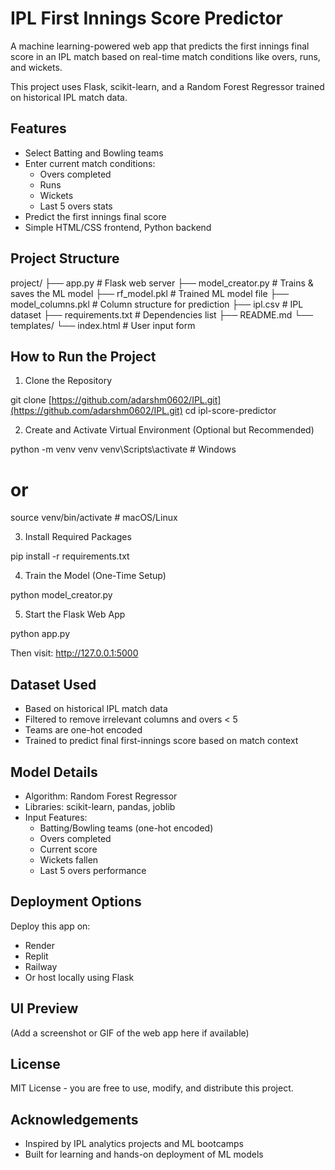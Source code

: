 # IPL First Innings Score Predictor

A machine learning-powered web app that predicts the first innings final score in an IPL match based on real-time match conditions like overs, runs, and wickets.

This project uses Flask, scikit-learn, and a Random Forest Regressor trained on historical IPL match data.

## Features

- Select Batting and Bowling teams
- Enter current match conditions:
  - Overs completed
  - Runs
  - Wickets
  - Last 5 overs stats
- Predict the first innings final score
- Simple HTML/CSS frontend, Python backend

## Project Structure

project/
├── app.py                  # Flask web server
├── model_creator.py        # Trains & saves the ML model
├── rf_model.pkl            # Trained ML model file
├── model_columns.pkl       # Column structure for prediction
├── ipl.csv                 # IPL dataset
├── requirements.txt        # Dependencies list
├── README.md
└── templates/
    └── index.html          # User input form

## How to Run the Project

1. Clone the Repository

git clone [https://github.com/adarshm0602/IPL.git](https://github.com/adarshm0602/IPL.git)
cd ipl-score-predictor

2. Create and Activate Virtual Environment (Optional but Recommended)

python -m venv venv
venv\Scripts\activate       # Windows
# or
source venv/bin/activate    # macOS/Linux

3. Install Required Packages

pip install -r requirements.txt

4. Train the Model (One-Time Setup)

python model_creator.py

5. Start the Flask Web App

python app.py

Then visit: http://127.0.0.1:5000

## Dataset Used

- Based on historical IPL match data
- Filtered to remove irrelevant columns and overs < 5
- Teams are one-hot encoded
- Trained to predict final first-innings score based on match context

## Model Details

- Algorithm: Random Forest Regressor
- Libraries: scikit-learn, pandas, joblib
- Input Features:
  - Batting/Bowling teams (one-hot encoded)
  - Overs completed
  - Current score
  - Wickets fallen
  - Last 5 overs performance

## Deployment Options

Deploy this app on:
- Render
- Replit
- Railway
- Or host locally using Flask

## UI Preview

(Add a screenshot or GIF of the web app here if available)

## License

MIT License - you are free to use, modify, and distribute this project.

## Acknowledgements

- Inspired by IPL analytics projects and ML bootcamps
- Built for learning and hands-on deployment of ML models
